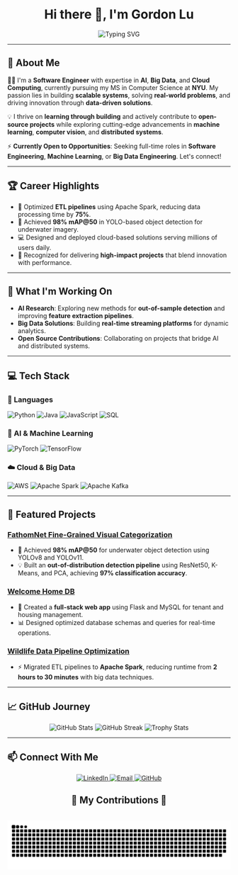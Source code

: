 <h1 align="center">Hi there 👋, I'm Gordon Lu</h1>
<div align="center">
  <img src="https://readme-typing-svg.herokuapp.com?font=Fira+Code&size=27&duration=3000&pause=1000&color=2F81F7&center=true&vCenter=true&width=600&lines=Software+Engineer+%7C+AI+Enthusiast;Big+Data+Pipeline+Expert;Computer+Vision+Researcher;NYU+MSCS+Student;Actively+Looking+for+Opportunities" alt="Typing SVG" />
</div>

---

## 🚀 About Me
👨‍💻 I'm a **Software Engineer** with expertise in **AI**, **Big Data**, and **Cloud Computing**, currently pursuing my MS in Computer Science at **NYU**. My passion lies in building **scalable systems**, solving **real-world problems**, and driving innovation through **data-driven solutions**.  

💡 I thrive on **learning through building** and actively contribute to **open-source projects** while exploring cutting-edge advancements in **machine learning**, **computer vision**, and **distributed systems**.

⚡ **Currently Open to Opportunities**: Seeking full-time roles in **Software Engineering**, **Machine Learning**, or **Big Data Engineering**. Let's connect!

---

## 🏆 Career Highlights
- 🌟 Optimized **ETL pipelines** using Apache Spark, reducing data processing time by **75%**.
- 🚀 Achieved **98% mAP@50** in YOLO-based object detection for underwater imagery.
- 💻 Designed and deployed cloud-based solutions serving millions of users daily.
- 🏅 Recognized for delivering **high-impact projects** that blend innovation with performance.

---

## 🔭 What I'm Working On
- **AI Research**: Exploring new methods for **out-of-sample detection** and improving **feature extraction pipelines**.  
- **Big Data Solutions**: Building **real-time streaming platforms** for dynamic analytics.  
- **Open Source Contributions**: Collaborating on projects that bridge AI and distributed systems.

---

## 💻 Tech Stack

### 🌟 Languages
![Python](https://img.shields.io/badge/Python-3776AB?style=for-the-badge&logo=python&logoColor=white)
![Java](https://img.shields.io/badge/Java-ED8B00?style=for-the-badge&logo=openjdk&logoColor=white)
![JavaScript](https://img.shields.io/badge/JavaScript-F7DF1E?style=for-the-badge&logo=javascript&logoColor=black)
![SQL](https://img.shields.io/badge/SQL-4479A1?style=for-the-badge&logo=mysql&logoColor=white)

### 🤖 AI & Machine Learning
![PyTorch](https://img.shields.io/badge/PyTorch-EE4C2C?style=for-the-badge&logo=pytorch&logoColor=white)
![TensorFlow](https://img.shields.io/badge/TensorFlow-FF6F00?style=for-the-badge&logo=tensorflow&logoColor=white)

### ☁️ Cloud & Big Data
![AWS](https://img.shields.io/badge/AWS-232F3E?style=for-the-badge&logo=amazon-aws&logoColor=white)
![Apache Spark](https://img.shields.io/badge/Apache_Spark-E25A1C?style=for-the-badge&logo=apache-spark&logoColor=white)
![Apache Kafka](https://img.shields.io/badge/Apache_Kafka-231F20?style=for-the-badge&logo=apache-kafka&logoColor=white)

---

## 🌟 Featured Projects

### [FathomNet Fine-Grained Visual Categorization](https://github.com/glu99331/fathomnet-out-of-sample-detection)
- 🎯 Achieved **98% mAP@50** for underwater object detection using YOLOv8 and YOLOv11.
- 💡 Built an **out-of-distribution detection pipeline** using ResNet50, K-Means, and PCA, achieving **97% classification accuracy**.

### [Welcome Home DB](https://github.com/glu99331/WelcomeHomeDB)
- 🏡 Created a **full-stack web app** using Flask and MySQL for tenant and housing management.
- 📊 Designed optimized database schemas and queries for real-time operations.

### [Wildlife Data Pipeline Optimization](https://github.com/glu99331/wildlife_pipeline/tree/gl1589-spark-migration)
- ⚡ Migrated ETL pipelines to **Apache Spark**, reducing runtime from **2 hours to 30 minutes** with big data techniques.

---

## 📈 GitHub Journey

<div align="center">
  <img src="https://github-readme-stats.vercel.app/api?username=glu99331&show_icons=true&theme=radical" height="150" alt="GitHub Stats" />
  <img src="https://streak-stats.demolab.com?user=glu99331&theme=radical" height="150" alt="GitHub Streak" />
  <img src="https://github-profile-trophy.vercel.app/?username=glu99331&theme=onestar&row=1" height="150" alt="Trophy Stats" />
</div>

---

## 📫 Connect With Me

<div align="center">
  <a href="https://www.linkedin.com/in/glu99331/" target="_blank">
    <img src="https://img.shields.io/badge/LinkedIn-0077B5?style=for-the-badge&logo=linkedin&logoColor=white" height="35" alt="LinkedIn" />
  </a>
  <a href="mailto:gl1589@nyu.edu" target="_blank">
    <img src="https://img.shields.io/badge/Email-D14836?style=for-the-badge&logo=gmail&logoColor=white" height="35" alt="Email" />
  </a>
  <a href="https://github.com/glu99331" target="_blank">
    <img src="https://img.shields.io/badge/GitHub-181717?style=for-the-badge&logo=github&logoColor=white" height="35" alt="GitHub" />
  </a>
</div>

<div align="center">
  <h2>🐍 My Contributions 🐍</h2>
  <br>
  <img alt="snake eating my contributions" src="https://raw.githubusercontent.com/salesp07/salesp07/output/github-contribution-grid-snake.svg" />
  
  <br/><br/><br/>
</div>
